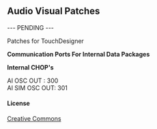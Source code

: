 ## Audio Visual Patches

--- PENDING ---

Patches for TouchDesigner

<!-- <IMAGE OF STAGE SETUP (vector)> -->

**Communication Ports For Internal Data Packages**

**Internal CHOP's**

AI OSC OUT : 300 \
AI SIM OSC OUT: 301


#### License

[Creative Commons](https://github.com/RegieKI/regieki-docs/blob/main/LICENSE-CC.md)

<!-- **Patches**


* *smiley.tox* - smiley-face scene
* *melt.tox* - pixel-sorting scene
* *emotion.tox* - performer ratings scenes
* *overhead.tox* - overhead projection -->